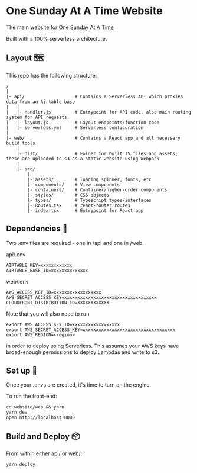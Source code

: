 # One Sunday At A Time Website
The main website for [One Sunday At A Time](https://www.onesundayatatime.com)

Built with a 100% serverless architecture.

## Layout 🗺

This repo has the following structure:

```
/
|
|- api/                   # Contains a Serverless API which proxies data from an Airtable base
|   |
|   |- handler.js         # Entrypoint for API code, also main routing system for API requests.
|   |- layout.js          # Layout endpoints/function code
|   |- serverless.yml     # Serverless configuration
|
|- web/                   # Contains a React app and all necessary build tools
    |
    |- dist/              # Folder for built JS files and assets; these are uploaded to s3 as a static website using Webpack
    |
    |- src/
        |
        |- assets/        # loading spinner, fonts, etc
        |- components/    # View components
        |- containers/    # Container/higher-order components
        |- styles/        # CSS objects
        |- types/         # Typescript types/interfaces
        |- Routes.tsx     # react-router routes
        |- index.tsx      # Entrypoint for React app
```

## Dependencies 📝

Two .env files are required - one in /api and one in /web. 

api/.env
```
AIRTABLE_KEY=xxxxxxxxxxxx
AIRTABLE_BASE_ID=xxxxxxxxxxxxxx
```

web/.env
```
AWS_ACCESS_KEY_ID=xxxxxxxxxxxxxxxxxx
AWS_SECRET_ACCESS_KEY=xxxxxxxxxxxxxxxxxxxxxxxxxxxxxxxxxxx
CLOUDFRONT_DISTRIBUTION_ID=XXXXXXXXXXXX
```

Note that you will also need to run

```
export AWS_ACCESS_KEY_ID=xxxxxxxxxxxxxxxxxx
export AWS_SECRET_ACCESS_KEY=xxxxxxxxxxxxxxxxxxxxxxxxxxxxxxxxxxx
export AWS_REGION=<region>
```

in order to deploy using Serverless. This assumes your AWS keys have broad-enough permissions to deploy Lambdas and write to s3.

## Set up 🚀

Once your .envs are created, it's time to turn on the engine. 

To run the front-end:

```
cd website/web && yarn 
yarn dev
open http://localhost:8080
```

## Build and Deploy 📦

From within either api/ or web/:

```
yarn deploy
```

